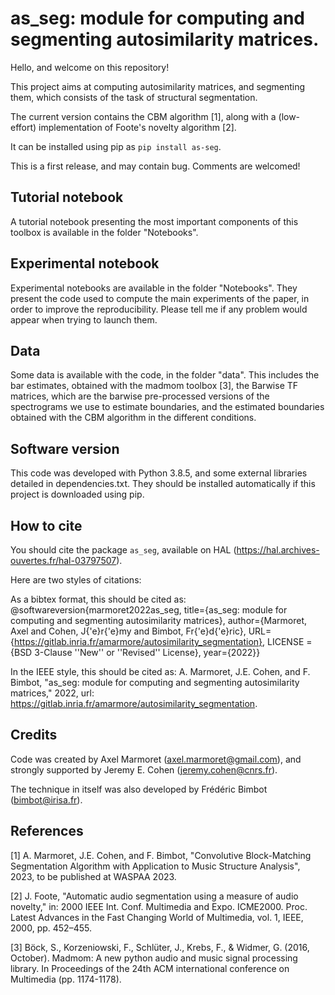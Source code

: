 # as_seg: module for computing and segmenting autosimilarity matrices. #

Hello, and welcome on this repository!

This project aims at computing autosimilarity matrices, and segmenting them, which consists of the task of structural segmentation.

The current version contains the CBM algorithm [1], along with a (low-effort) implementation of Foote's novelty algorithm [2].

It can be installed using pip as `pip install as-seg`.

This is a first release, and may contain bug. Comments are welcomed!

## Tutorial notebook ##

A tutorial notebook presenting the most important components of this toolbox is available in the folder "Notebooks".

## Experimental notebook ##

Experimental notebooks are available in the folder "Notebooks". They present the code used to compute the main experiments of the paper, in order to improve the reproducibility. Please tell me if any problem would appear when trying to launch them.

## Data ##

Some data is available with the code, in the folder "data". This includes the bar estimates, obtained with the madmom toolbox [3], the Barwise TF matrices, which are the barwise pre-processed versions of the spectrograms we use to estimate boundaries, and the estimated boundaries obtained with the CBM algorithm in the different conditions.

## Software version ##

This code was developed with Python 3.8.5, and some external libraries detailed in dependencies.txt. They should be installed automatically if this project is downloaded using pip.

## How to cite ##

You should cite the package `as_seg`, available on HAL (https://hal.archives-ouvertes.fr/hal-03797507).

Here are two styles of citations:

As a bibtex format, this should be cited as: @softwareversion{marmoret2022as_seg, title={as\_seg: module for computing and segmenting autosimilarity matrices}, author={Marmoret, Axel and Cohen, J{\'e}r{\'e}my and Bimbot, Fr{\'e}d{\'e}ric}, URL={https://gitlab.inria.fr/amarmore/autosimilarity_segmentation}, LICENSE = {BSD 3-Clause ''New'' or ''Revised'' License}, year={2022}}

In the IEEE style, this should be cited as: A. Marmoret, J.E. Cohen, and F. Bimbot, "as_seg: module for computing and segmenting autosimilarity matrices," 2022, url: https://gitlab.inria.fr/amarmore/autosimilarity_segmentation.

## Credits ##

Code was created by Axel Marmoret (<axel.marmoret@gmail.com>), and strongly supported by Jeremy E. Cohen (<jeremy.cohen@cnrs.fr>).

The technique in itself was also developed by Frédéric Bimbot (<bimbot@irisa.fr>).

## References ##
[1] A. Marmoret, J.E. Cohen, and F. Bimbot, "Convolutive Block-Matching Segmentation Algorithm with Application to Music Structure Analysis", 2023, to be published at WASPAA 2023.

[2] J. Foote, "Automatic audio segmentation using a measure of audio novelty," in: 2000 IEEE Int. Conf. Multimedia and Expo. ICME2000. Proc. Latest Advances in the Fast Changing World of Multimedia, vol. 1, IEEE, 2000, pp. 452–455.

[3] Böck, S., Korzeniowski, F., Schlüter, J., Krebs, F., & Widmer, G. (2016, October). Madmom: A new python audio and music signal processing library. In Proceedings of the 24th ACM international conference on Multimedia (pp. 1174-1178).
